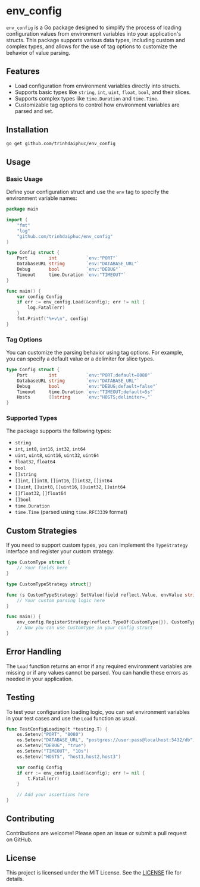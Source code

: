 # env_config

`env_config` is a Go package designed to simplify the process of loading configuration values from environment variables into your application's structs. This package supports various data types, including custom and complex types, and allows for the use of tag options to customize the behavior of value parsing.

## Features

- Load configuration from environment variables directly into structs.
- Supports basic types like `string`, `int`, `uint`, `float`, `bool`, and their slices.
- Supports complex types like `time.Duration` and `time.Time`.
- Customizable tag options to control how environment variables are parsed and set.

## Installation

```bash
go get github.com/trinhdaiphuc/env_config
```

## Usage

### Basic Usage

Define your configuration struct and use the `env` tag to specify the environment variable names:

```go
package main

import (
	"fmt"
	"log"
	"github.com/trinhdaiphuc/env_config"
)

type Config struct {
	Port        int           `env:"PORT"`
	DatabaseURL string        `env:"DATABASE_URL"`
	Debug       bool          `env:"DEBUG"`
	Timeout     time.Duration `env:"TIMEOUT"`
}

func main() {
	var config Config
	if err := env_config.Load(&config); err != nil {
		log.Fatal(err)
	}
	fmt.Printf("%+v\n", config)
}
```

### Tag Options

You can customize the parsing behavior using tag options. For example, you can specify a default value or a delimiter for slice types.

```go
type Config struct {
	Port        int           `env:"PORT;default=8080"`
	DatabaseURL string        `env:"DATABASE_URL"`
	Debug       bool          `env:"DEBUG;default=false"`
	Timeout     time.Duration `env:"TIMEOUT;default=5s"`
	Hosts       []string      `env:"HOSTS;delimiter=,"`
}
```

### Supported Types

The package supports the following types:

- `string`
- `int`, `int8`, `int16`, `int32`, `int64`
- `uint`, `uint8`, `uint16`, `uint32`, `uint64`
- `float32`, `float64`
- `bool`
- `[]string`
- `[]int`, `[]int8`, `[]int16`, `[]int32`, `[]int64`
- `[]uint`, `[]uint8`, `[]uint16`, `[]uint32`, `[]uint64`
- `[]float32`, `[]float64`
- `[]bool`
- `time.Duration`
- `time.Time` (parsed using `time.RFC3339` format)

## Custom Strategies

If you need to support custom types, you can implement the `TypeStrategy` interface and register your custom strategy.

```go
type CustomType struct {
	// Your fields here
}

type CustomTypeStrategy struct{}

func (s CustomTypeStrategy) SetValue(field reflect.Value, envValue string, tagOption TagOption) error {
	// Your custom parsing logic here
}

func main() {
	env_config.RegisterStrategy(reflect.TypeOf(CustomType{}), CustomTypeStrategy{})
	// Now you can use CustomType in your config struct
}
```

## Error Handling

The `Load` function returns an error if any required environment variables are missing or if any values cannot be parsed. You can handle these errors as needed in your application.

## Testing

To test your configuration loading logic, you can set environment variables in your test cases and use the `Load` function as usual.

```go
func TestConfigLoading(t *testing.T) {
	os.Setenv("PORT", "8080")
	os.Setenv("DATABASE_URL", "postgres://user:pass@localhost:5432/db")
	os.Setenv("DEBUG", "true")
	os.Setenv("TIMEOUT", "10s")
	os.Setenv("HOSTS", "host1,host2,host3")

	var config Config
	if err := env_config.Load(&config); err != nil {
		t.Fatal(err)
	}

	// Add your assertions here
}
```

## Contributing

Contributions are welcome! Please open an issue or submit a pull request on GitHub.

## License

This project is licensed under the MIT License. See the [LICENSE](LICENSE) file for details.
